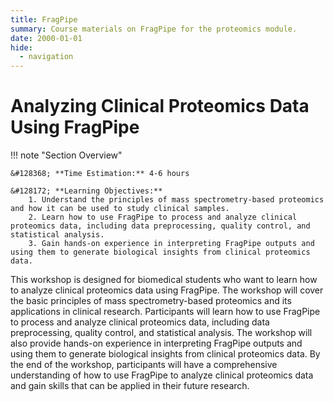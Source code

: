 ```yaml
---
title: FragPipe
summary: Course materials on FragPipe for the proteomics module. 
date: 2000-01-01
hide:
  - navigation
---
```


<!--
# Put above to hide navigation (left), toc (right) or footer (bottom)

hide:
  - navigation 
  - toc
  - footer 

# You should hide the navigation if there are no subsections
# You should hide the Table of Contents if there are no important titles
-->


# Analyzing Clinical Proteomics Data Using FragPipe

!!! note "Section Overview"

    &#128368; **Time Estimation:** 4-6 hours

    &#128172; **Learning Objectives:**    
        1. Understand the principles of mass spectrometry-based proteomics and how it can be used to study clinical samples.  
        2. Learn how to use FragPipe to process and analyze clinical proteomics data, including data preprocessing, quality control, and statistical analysis.  
        3. Gain hands-on experience in interpreting FragPipe outputs and using them to generate biological insights from clinical proteomics data.  

This workshop is designed for biomedical students who want to learn how to analyze clinical proteomics data using FragPipe. The workshop will cover the basic principles of mass spectrometry-based proteomics and its applications in clinical research. Participants will learn how to use FragPipe to process and analyze clinical proteomics data, including data preprocessing, quality control, and statistical analysis. The workshop will also provide hands-on experience in interpreting FragPipe outputs and using them to generate biological insights from clinical proteomics data. By the end of the workshop, participants will have a comprehensive understanding of how to use FragPipe to analyze clinical proteomics data and gain skills that can be applied in their future research.


